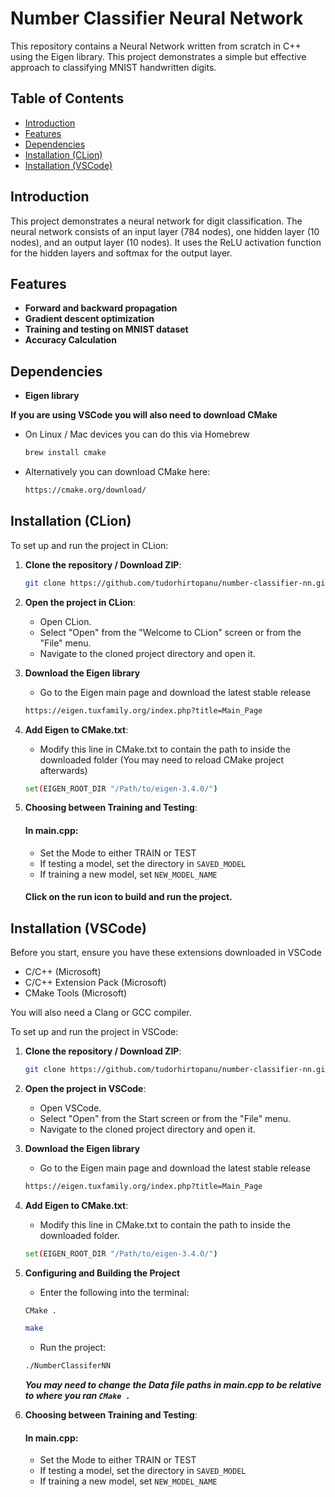 # Number Classifier Neural Network

This repository contains a Neural Network written from scratch in C++ using the Eigen library. This project demonstrates a simple but effective approach to classifying MNIST handwritten digits.

## Table of Contents

- [Introduction](#introduction)
- [Features](#features)
- [Dependencies](#dependencies)
- [Installation (CLion)](#installation-clion)
- [Installation (VSCode)](#installation-vscode)

## Introduction

This project demonstrates a neural network for digit classification. The neural network consists of an input layer (784 nodes), one hidden layer (10 nodes), and an output layer (10 nodes). It uses the ReLU activation function for the hidden layers and softmax for the output layer.

## Features

- **Forward and backward propagation**
- **Gradient descent optimization**
- **Training and testing on MNIST dataset**
- **Accuracy Calculation**

## Dependencies

- **Eigen library**

**If you are using VSCode you will also need to download CMake**

- On Linux / Mac devices you can do this via Homebrew
    ```sh
    brew install cmake
    ```
- Alternatively you can download CMake here:
    ```sh
    https://cmake.org/download/
    ```

## Installation (CLion)

To set up and run the project in CLion:

1. **Clone the repository / Download ZIP**:
    ```sh
    git clone https://github.com/tudorhirtopanu/number-classifier-nn.git
    ```

2. **Open the project in CLion**:
    - Open CLion.
    - Select "Open" from the "Welcome to CLion" screen or from the "File" menu.
    - Navigate to the cloned project directory and open it.

3. **Download the Eigen library**
    - Go to the Eigen main page and download the latest stable release
   ```sh
   https://eigen.tuxfamily.org/index.php?title=Main_Page
    ```
   
3. **Add Eigen to CMake.txt**:
    - Modify this line in CMake.txt to contain the path to inside the downloaded folder (You may need to reload CMake project afterwards)
   ```sh
   set(EIGEN_ROOT_DIR "/Path/to/eigen-3.4.0/")
    ```

4. **Choosing between Training and Testing**:

    #### In main.cpp:
    - Set the Mode to either TRAIN or TEST
    - If testing a model, set the directory in `SAVED_MODEL`
    - If training a new model, set `NEW_MODEL_NAME`
      
    #### Click on the run icon to build and run the project.

## Installation (VSCode)

Before you start, ensure you have these extensions downloaded in VSCode
- C/C++ (Microsoft)
- C/C++ Extension Pack (Microsoft)
- CMake Tools (Microsoft)

You will also need a Clang or GCC compiler.

To set up and run the project in VSCode:

1. **Clone the repository / Download ZIP**:
    ```sh
    git clone https://github.com/tudorhirtopanu/number-classifier-nn.git
    ```

2. **Open the project in VSCode**:
    - Open VSCode.
    - Select "Open" from the Start screen or from the "File" menu.
    - Navigate to the cloned project directory and open it.

3. **Download the Eigen library**
    - Go to the Eigen main page and download the latest stable release
   ```sh
   https://eigen.tuxfamily.org/index.php?title=Main_Page
    ```
   
3. **Add Eigen to CMake.txt**:
    - Modify this line in CMake.txt to contain the path to inside the downloaded folder.
   ```sh
   set(EIGEN_ROOT_DIR "/Path/to/eigen-3.4.0/")
    ```

4. **Configuring and Building the Project**
   - Enter the following into the terminal:
   ```sh
   CMake .
    ```
   ```sh
   make
    ```
   - Run the project:
   ```sh
   ./NumberClassiferNN
    ```
   ***You may need to change the Data file paths in main.cpp to be relative to where you ran ```CMake .```***

5. **Choosing between Training and Testing**:

    #### In main.cpp:
    - Set the Mode to either TRAIN or TEST
    - If testing a model, set the directory in `SAVED_MODEL`
    - If training a new model, set `NEW_MODEL_NAME`




